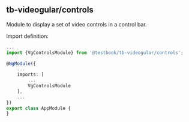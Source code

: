 ## tb-videogular/controls

Module to display a set of video controls in a control bar.

Import definition:

```typescript
...
import {VgControlsModule} from '@testbook/tb-videogular/controls';

@NgModule({
    ...
    imports: [
        ...
        VgControlsModule
    ],
    ...
})
export class AppModule {
}
```
